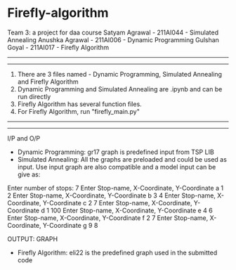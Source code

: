 # Firefly-algorithm
Team 3: a project for daa course
Satyam Agrawal - 211AI044 - Simulated Annealing
Anushka Agrawal - 211AI006 - Dynamic Programming
Gulshan Goyal - 211AI017 - Firefly Algorithm

--------------------------------------------------------
--------------------------------------------------------

1. There are 3 files named - Dynamic Programming, Simulated Annealing and Firefly Algorithm
2. Dynamic Programming and Simulated Annealing are .ipynb and can be run directly
3. Firefly Algorithm has several function files.
4. For Firefly Algorithm, run "firefly_main.py"

--------------------------------------------------------
--------------------------------------------------------

I/P and O/P

- Dynamic Programming: gr17 graph is predefined input from TSP LIB
- Simulated Annealing: All the graphs are preloaded and could be used as input. Use input graph are also compatible and a model input can be give as:

Enter number of stops: 7
Enter Stop-name, X-Coordinate, Y-Coordinate a 1 2
Enter Stop-name, X-Coordinate, Y-Coordinate b 3 4
Enter Stop-name, X-Coordinate, Y-Coordinate c 2 7
Enter Stop-name, X-Coordinate, Y-Coordinate d 1 100
Enter Stop-name, X-Coordinate, Y-Coordinate e 4 6
Enter Stop-name, X-Coordinate, Y-Coordinate f 2 7
Enter Stop-name, X-Coordinate, Y-Coordinate g 9 8

OUTPUT: GRAPH 

- Firefly Algorithm: eli22 is the predefined graph used in the submitted code
